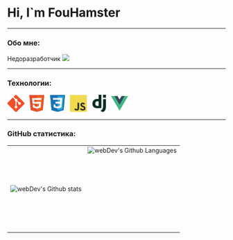 # Hi, I`m FouHamster 
---
### Обо мне:
Недоразработчик  <img src="https://media.giphy.com/media/WUlplcMpOCEmTGBtBW/giphy.gif" width="30px">



---

###  Технологии:

<div>
  <img src="https://github.com/devicons/devicon/blob/master/icons/git/git-original.svg" title="git" alt="git" width="40" height="40"/>&nbsp
  <img src="https://github.com/devicons/devicon/blob/master/icons/html5/html5-original.svg" title="html5" alt="html5" width="40" height="40"/>&nbsp
  <img src="https://github.com/devicons/devicon/blob/master/icons/css3/css3-original.svg" title="css" alt="css" width="40" height="40"/>&nbsp
  <img src="https://github.com/devicons/devicon/blob/master/icons/javascript/javascript-original.svg" title="javascript" alt="javascript" width="40" height="40"/>&nbsp
  <img src="https://github.com/devicons/devicon/blob/master/icons/django/django-plain.svg" title="django" alt="django" width="40" height="40"/>&nbsp
  <img src="https://github.com/devicons/devicon/blob/master/icons/vuejs/vuejs-original.svg" title="vuejs" alt="vuejs" width="40" height="40"/>&nbsp
</div>

---
### GitHub статистика:
<table>
  <tr>
    <td>
      <img align="left" src="http://github-readme-streak-stats.herokuapp.com?user=FouHamster&theme=background=192692" alt="webDev's Github stats" />
    </td>
    <td>
      <img height="195px" align="right" alt="webDev's Github Languages" src="https://github-readme-stats-sigma-five.vercel.app/api/top-langs/?username=FouHamster&layout=compact&theme=vision-friendly-red" />
    </td>
  </tr>
</table>


